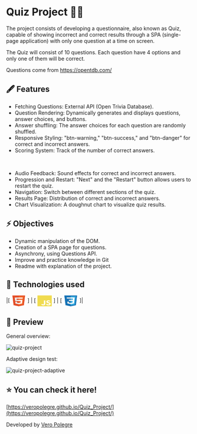 # Quiz Project 💭✅

The project consists of developing a questionnaire, also known as Quiz, capable of showing incorrect and correct results through a SPA (single-page application) with only one question at a time on screen.

The Quiz will consist of 10 questions. Each question have 4 options and only one of them will be correct.

Questions come from https://opentdb.com/

## 🖋️ Features
- Fetching Questions: External API (Open Trivia Database).
- Question Rendering: Dynamically generates and displays questions, answer choices, and buttons.
- Answer shuffling: The answer choices for each question are randomly shuffled.
- Responsive Styling: "btn-warning," "btn-success," and "btn-danger" for correct and incorrect answers.
- Scoring System: Track of the number of correct answers.
</br>

- Audio Feedback: Sound effects for correct and incorrect answers.
- Progression and Restart: "Next" and the "Restart" button allows users to restart the quiz.
- Navigation: Switch between different sections of the quiz.
- Results Page: Distribution of correct and incorrect answers.
- Chart Visualization: A doughnut chart to visualize quiz results.

## ⚡ Objectives 
- Dynamic manipulation of the DOM.
- Creation of a SPA page for questions.
- Asynchrony, using Questions API.
- Improve and practice knowledge in Git
- Readme with explanation of the project.

 ## 🔧 Technologies used

|[ <img align="center" alt="HTML" height="30" width="40" src="https://raw.githubusercontent.com/devicons/devicon/master/icons/html5/html5-original.svg"> ] | [ <img align="center" alt="Js" height="30" width="40" src="https://raw.githubusercontent.com/devicons/devicon/master/icons/javascript/javascript-plain.svg"> ] | [ <img align="center" alt="CSS" height="30" width="40" src="https://raw.githubusercontent.com/devicons/devicon/master/icons/css3/css3-original.svg"> ]|


 ## 📱 Preview

General overview:

![quiz-project](https://github.com/VeroPolegre/Quiz_Project/assets/145065743/42254f25-e783-4e3d-b98f-3b88e98bb557)


Adaptive design test:

![quiz-project-adaptive](https://github.com/VeroPolegre/Quiz_Project/assets/145065743/42e0108d-43c5-401d-ab84-bdccea46f944)

 ## ⭐️ You can check it here!
[https://veropolegre.github.io/Quiz_Project/](https://veropolegre.github.io/Quiz_Project/)

Developed by [Vero Polegre](https://github.com/VeroPolegre)
